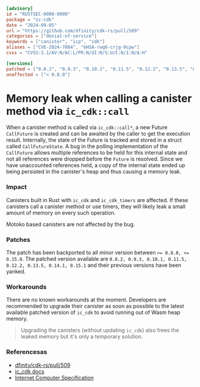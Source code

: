 ```toml
[advisory]
id = "RUSTSEC-0000-0000"
package = "ic-cdk"
date = "2024-09-05"
url = "https://github.com/dfinity/cdk-rs/pull/509"
categories = ["denial-of-service"]
keywords = ["canister", "icp", "cdk"]
aliases = ["CVE-2024-7884", "GHSA-rwq6-crjg-9cpw"]
cvss = "CVSS:3.1/AV:N/AC:L/PR:N/UI:N/S:U/C:N/I:N/A:H"

[versions]
patched = ["0.8.2", "0.9.3", "0.10.1", "0.11.5", "0.12.2", "0.13.5", "0.14.1", "0.15.1", ">= 16.0.0"]
unaffected = ["< 0.8.0"]
```
# Memory leak when calling a canister method via `ic_cdk::call`

When a canister method is called via `ic_cdk::call*`, a new Future `CallFuture` is created  and can be awaited by the caller to get the execution result. Internally, the state of the Future is tracked and stored in a struct called `CallFutureState`.  A bug in the polling implementation of the `CallFuture` allows multiple references to be held for this internal state and not all references were dropped before the `Future` is resolved. Since we have unaccounted references held, a copy of the internal state ended up being persisted in the canister's heap and thus causing a memory leak. 

### Impact
Canisters built in Rust with `ic_cdk` and `ic_cdk_timers` are affected. If these canisters call a canister method or use timers, they will likely leak a small amount of memory on every such operation.

Motoko based canisters are not affected by the bug.

### Patches
The patch has been backported to all minor version between `>= 0.8.0, <= 0.15.0`. The patched version available are `0.8.2, 0.9.3, 0.10.1, 0.11.5, 0.12.2, 0.13.5, 0.14.1, 0.15.1` and their previous versions have been yanked.

### Workarounds
There are no known workarounds at the moment. Developers are recommended to upgrade their canister as soon as possible to the latest available patched version of `ic_cdk` to avoid running out of Wasm heap memory. 

> Upgrading the canisters (without updating `ic_cdk`) also frees the leaked memory but it's only a temporary solution.

### Referencesas
- [dfinity/cdk-rs/pull/509](https://github.com/dfinity/cdk-rs/pull/509)
- [ic_cdk docs](https://docs.rs/ic-cdk/latest/ic_cdk/)
- [Internet Computer Specification](https://internetcomputer.org/docs/current/references/ic-interface-spec)

